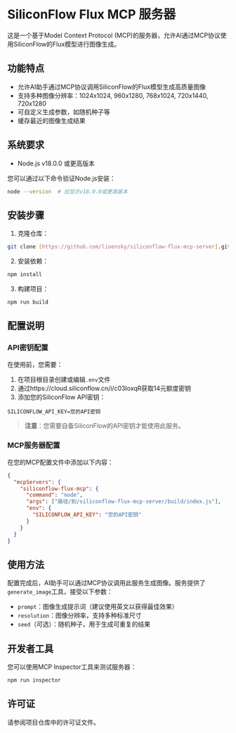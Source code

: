 # SiliconFlow Flux MCP 服务器

这是一个基于Model Context Protocol (MCP)的服务器，允许AI通过MCP协议使用SiliconFlow的Flux模型进行图像生成。

## 功能特点

- 允许AI助手通过MCP协议调用SiliconFlow的Flux模型生成高质量图像
- 支持多种图像分辨率：1024x1024, 960x1280, 768x1024, 720x1440, 720x1280
- 可自定义生成参数，如随机种子等
- 缓存最近的图像生成结果

## 系统要求

- Node.js v18.0.0 或更高版本

您可以通过以下命令验证Node.js安装：

```bash
node --version  # 应显示v18.0.0或更高版本
```

## 安装步骤

1. 克隆仓库：

```bash
git clone [https://github.com/lioensky/siliconflow-flux-mcp-server].git && cd omgflux-mcp-server
```

2. 安装依赖：

```bash
npm install
```

3. 构建项目：

```bash
npm run build
```

## 配置说明

### API密钥配置

在使用前，您需要：

1. 在项目根目录创建或编辑`.env`文件
2. 通过https://cloud.siliconflow.cn/i/c03IoxqR获取14元额度密钥
3. 添加您的SiliconFlow API密钥：

```
SILICONFLOW_API_KEY=您的API密钥
```

> **注意**：您需要自备SiliconFlow的API密钥才能使用此服务。

### MCP服务器配置

在您的MCP配置文件中添加以下内容：

```json
{
  "mcpServers": {
    "siliconflow-flux-mcp": {
      "command": "node",
      "args": ["路径/到/siliconflow-flux-mcp-server/build/index.js"],
      "env": {
        "SILICONFLOW_API_KEY": "您的API密钥"
      }
    }
  }
}
```

## 使用方法

配置完成后，AI助手可以通过MCP协议调用此服务生成图像。服务提供了`generate_image`工具，接受以下参数：

- `prompt`：图像生成提示词（建议使用英文以获得最佳效果）
- `resolution`：图像分辨率，支持多种标准尺寸
- `seed`（可选）：随机种子，用于生成可重复的结果

## 开发者工具

您可以使用MCP Inspector工具来测试服务器：

```bash
npm run inspector
```

## 许可证

请参阅项目仓库中的许可证文件。
